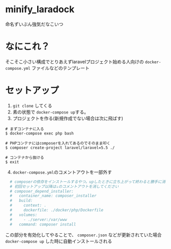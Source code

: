 # minify_laradock

命名ずいぶん強気だなこいつ

# なにこれ？
そこそこ小さい構成でとりあえずlaravelプロジェクト始める人向けの `docker-compose.yml` ファイルなどのテンプレート

# セットアップ

1. `git clone` してくる
2. 素の状態で `docker-compose up`する。
3. プロジェクトを作る(新規作成でない場合は次に飛ばす)

```
# まずコンテナに入る
$ docker-compose exec php bash

# PHPコンテナにはcomposerを入れてあるのでそのまま叩く
$ composer create-project laravel/laravel=5.5 ./

# コンテナから抜ける
$ exit
```

4. `docker-compose.yml`のコメントアウトを一部外す

```docker-compose.yml
  # composerの依存をインストールするやつ。upしたときに立ち上がって終わると勝手に消える
  # 初回セットアップ以降は↓のコメントアウトを消してください
  # composer_depend_installer:
  #   container_name: composer_installer
  #   build:
  #     context: .
  #     dockerfile: ./docker/php/Dockerfile
  #   volumes:
  #     - ./server:/var/www
  #   command: composer install
```

この部分を有効化してやることで、 `composer.json` などが更新されていた場合 `docker-compose up` した時に自動インストールされる